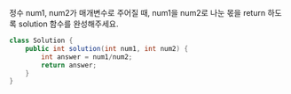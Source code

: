 정수 num1, num2가 매개변수로 주어질 때, num1을 num2로 나눈 몫을 return 하도록 solution 함수를 완성해주세요.

```java
class Solution {
    public int solution(int num1, int num2) {
        int answer = num1/num2;
        return answer;
    }
}
```
